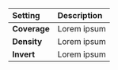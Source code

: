 | Setting | Description |
| :--- | :--- |
| **Coverage** | Lorem ipsum |
| **Density** | Lorem ipsum |
| **Invert** | Lorem ipsum |
